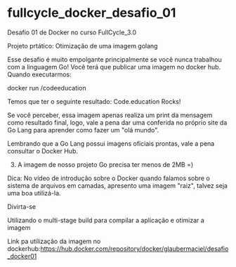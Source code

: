 # fullcycle_docker_desafio_01
Desafio 01 de Docker no curso FullCycle_3.0

Projeto prtático: Otimização de uma imagem golang

Esse desafio é muito empolgante principalmente se você nunca trabalhou com a linguagem Go!
Você terá que publicar uma imagem no docker hub. Quando executarmos:

docker run <seu-user>/codeeducation

Temos que ter o seguinte resultado: Code.education Rocks!

Se você perceber, essa imagem apenas realiza um print da mensagem como resultado final, logo, vale a pena dar uma conferida no próprio site da Go Lang para aprender como fazer um "olá mundo".

Lembrando que a Go Lang possui imagens oficiais prontas, vale a pena consultar o Docker Hub.

3) A imagem de nosso projeto Go precisa ter menos de 2MB =)

Dica: No vídeo de introdução sobre o Docker quando falamos sobre o sistema de arquivos em camadas, apresento uma imagem "raiz", talvez seja uma boa utilizá-la.

Divirta-se
 
Utilizando o multi-stage build para compilar a aplicação e otimizar a imagem

  Link pa utilização da imagem no dockerhub:https://hub.docker.com/repository/docker/glaubermaciel/desafio_docker01
  
  
  
